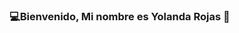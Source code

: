 ### 💻Bienvenido, Mi nombre es Yolanda Rojas 👋
<!--
![image](https://github.com/Yolanda-R/Yolanda-R/assets/126679693/a3d59a5f-62d4-4ce2-b10f-e34dc35c38e9)

**Yolanda-R/Yolanda-R** is a ✨ _special_ ✨ repository because its `README.md` (this file) appears on your GitHub profile.

Here are some ideas to get you started:

- 🔭 I’m currently working on ...
- 🌱 I’m currently learning ...
- 👯 I’m looking to collaborate on ...
- 🤔 I’m looking for help with ...
- 💬 Ask me about ...
- 📫 How to reach me: ...
- 😄 Pronouns: ...
- ⚡ Fun fact: ...
-->
